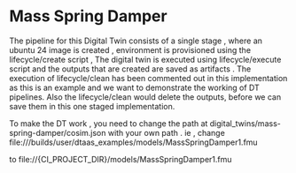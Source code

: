 # Mass Spring Damper

The pipeline for this Digital Twin consists of a single stage , where an ubuntu 24 image is created , environment is provisioned using the lifecycle/create script , The digital twin is executed using lifecycle/execute script and the outputs that are created are saved as artifacts . The execution of lifecycle/clean has been commented out in this implementation as this is an example and we want to demonstrate the working of DT pipelines. Also the lifecycle/clean would delete the outputs, before we can save them in this one staged implementation. 

To make the DT work , you need to change the path at digital_twins/mass-spring-damper/cosim.json with your own path . ie , 
change file:///builds/user/dtaas_examples/models/MassSpringDamper1.fmu

to file://{CI_PROJECT_DIR}/models/MassSpringDamper1.fmu